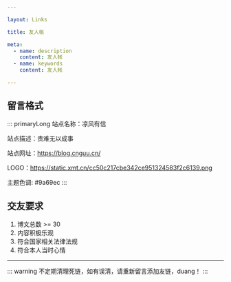 ```yaml
---

layout: Links

title: 友人帐

meta:
  - name: description
    content: 友人帐
  - name: keywords
    content: 友人帐

---
```


## 留言格式

::: primaryLong
站点名称：凉风有信

站点描述：责难无以成事

站点网址：https://blog.cnguu.cn/

LOGO：https://static.xmt.cn/cc50c217cbe342ce951324583f2c6139.png

主题色调: #9a69ec
:::

## 交友要求

1. 博文总数 >= 30
2. 内容积极乐观
3. 符合国家相关法律法规
4. 符合本人当时心情

---

::: warning
不定期清理死链，如有误清，请重新留言添加友链，duang！
:::
